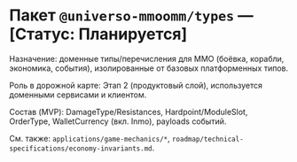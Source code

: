 # Пакет `@universo-mmoomm/types` — [Статус: Планируется]

Назначение: доменные типы/перечисления для MMO (боёвка, корабли, экономика, события), изолированные от базовых платформенных типов.

Роль в дорожной карте: Этап 2 (продуктовый слой), используется доменными сервисами и клиентом.

Состав (MVP): DamageType/Resistances, Hardpoint/ModuleSlot, OrderType, WalletCurrency (вкл. Inmo), payloads событий.

См. также: `applications/game-mechanics/*`, `roadmap/technical-specifications/economy-invariants.md`.
